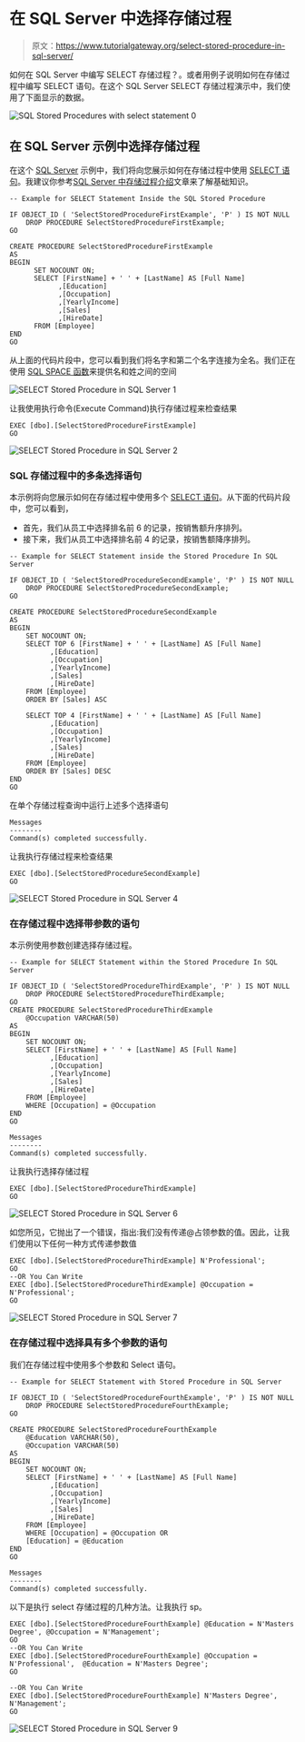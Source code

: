 # 在 SQL Server 中选择存储过程

> 原文：<https://www.tutorialgateway.org/select-stored-procedure-in-sql-server/>

如何在 SQL Server 中编写 SELECT 存储过程？。或者用例子说明如何在存储过程中编写 SELECT 语句。在这个 SQL Server SELECT 存储过程演示中，我们使用了下面显示的数据。

![SQL Stored Procedures with select statement 0](img/c8e299789c701d3aea0c5ff6bcf8ef6c.png)

## 在 SQL Server 示例中选择存储过程

在这个 [SQL Server](https://www.tutorialgateway.org/sql/) 示例中，我们将向您展示如何在存储过程中使用 [SELECT 语句](https://www.tutorialgateway.org/sql-select-statement/)。我建议你参考[SQL Server 中存储过程介绍](https://www.tutorialgateway.org/stored-procedures-in-sql/)文章来了解基础知识。

```
-- Example for SELECT Statement Inside the SQL Stored Procedure

IF OBJECT_ID ( 'SelectStoredProcedureFirstExample', 'P' ) IS NOT NULL   
    DROP PROCEDURE SelectStoredProcedureFirstExample;  
GO

CREATE PROCEDURE SelectStoredProcedureFirstExample
AS
BEGIN
      SET NOCOUNT ON;
      SELECT [FirstName] + ' ' + [LastName] AS [Full Name]
            ,[Education]
            ,[Occupation]
            ,[YearlyIncome]
            ,[Sales]
            ,[HireDate]
      FROM [Employee]
END
GO
```

从上面的代码片段中，您可以看到我们将名字和第二个名字连接为全名。我们正在使用 [SQL SPACE 函数](https://www.tutorialgateway.org/sql-space-function/)来提供名和姓之间的空间

![SELECT Stored Procedure in SQL Server 1](img/240a6c60437e35815b7b9adf1e43156e.png)

让我使用执行命令(Execute Command)执行存储过程来检查结果

```
EXEC [dbo].[SelectStoredProcedureFirstExample]
GO
```

![SELECT Stored Procedure in SQL Server 2](img/0e67398545efe992d48440c36f09725d.png)

### SQL 存储过程中的多条选择语句

本示例将向您展示如何在存储过程中使用多个 [SELECT 语句](https://www.tutorialgateway.org/sql-select-statement/)。从下面的代码片段中，您可以看到，

*   首先，我们从员工中选择排名前 6 的记录，按销售额升序排列。
*   接下来，我们从员工中选择排名前 4 的记录，按销售额降序排列。

```
-- Example for SELECT Statement inside the Stored Procedure In SQL Server

IF OBJECT_ID ( 'SelectStoredProcedureSecondExample', 'P' ) IS NOT NULL   
    DROP PROCEDURE SelectStoredProcedureSecondExample;  
GO

CREATE PROCEDURE SelectStoredProcedureSecondExample
AS
BEGIN
	SET NOCOUNT ON;
	SELECT TOP 6 [FirstName] + ' ' + [LastName] AS [Full Name]
          ,[Education]
          ,[Occupation]
          ,[YearlyIncome]
          ,[Sales]
          ,[HireDate]
	FROM [Employee]
	ORDER BY [Sales] ASC

	SELECT TOP 4 [FirstName] + ' ' + [LastName] AS [Full Name]
          ,[Education]
          ,[Occupation]
          ,[YearlyIncome]
          ,[Sales]
          ,[HireDate]
	FROM [Employee]
	ORDER BY [Sales] DESC
END
GO
```

在单个存储过程查询中运行上述多个选择语句

```
Messages
--------
Command(s) completed successfully.
```

让我执行存储过程来检查结果

```
EXEC [dbo].[SelectStoredProcedureSecondExample]
GO
```

![SELECT Stored Procedure in SQL Server 4](img/84f5cb2d7c3039c4ba0f3b92ab22ee98.png)

### 在存储过程中选择带参数的语句

本示例使用参数创建选择存储过程。

```
-- Example for SELECT Statement within the Stored Procedure In SQL Server

IF OBJECT_ID ( 'SelectStoredProcedureThirdExample', 'P' ) IS NOT NULL   
    DROP PROCEDURE SelectStoredProcedureThirdExample;  
GO
CREATE PROCEDURE SelectStoredProcedureThirdExample
	@Occupation VARCHAR(50)
AS
BEGIN
	SET NOCOUNT ON;
	SELECT [FirstName] + ' ' + [LastName] AS [Full Name]
          ,[Education]
          ,[Occupation]
          ,[YearlyIncome]
          ,[Sales]
          ,[HireDate]
	FROM [Employee]
	WHERE [Occupation] = @Occupation
END
GO
```

```
Messages
--------
Command(s) completed successfully.
```

让我执行选择存储过程

```
EXEC [dbo].[SelectStoredProcedureThirdExample]
GO
```

![SELECT Stored Procedure in SQL Server 6](img/3f4b5d9abc6cc2f12ef7d52908f3d1d2.png)

如您所见，它抛出了一个错误，指出:我们没有传递@占领参数的值。因此，让我们使用以下任何一种方式传递参数值

```
EXEC [dbo].[SelectStoredProcedureThirdExample] N'Professional';
GO
--OR You Can Write
EXEC [dbo].[SelectStoredProcedureThirdExample] @Occupation = N'Professional';
GO
```

![SELECT Stored Procedure in SQL Server 7](img/774b2a437d586d7aa26f803998639190.png)

### 在存储过程中选择具有多个参数的语句

我们在存储过程中使用多个参数和 Select 语句。

```
-- Example for SELECT Statement with Stored Procedure in SQL Server

IF OBJECT_ID ( 'SelectStoredProcedureFourthExample', 'P' ) IS NOT NULL   
    DROP PROCEDURE SelectStoredProcedureFourthExample;  
GO

CREATE PROCEDURE SelectStoredProcedureFourthExample
	@Education VARCHAR(50),
	@Occupation VARCHAR(50)
AS
BEGIN
	SET NOCOUNT ON;
	SELECT [FirstName] + ' ' + [LastName] AS [Full Name]
          ,[Education]
          ,[Occupation]
          ,[YearlyIncome]
          ,[Sales]
          ,[HireDate]
	FROM [Employee]
	WHERE [Occupation] = @Occupation OR
	[Education] = @Education
END
GO
```

```
Messages
--------
Command(s) completed successfully.
```

以下是执行 select 存储过程的几种方法。让我执行 sp。

```
EXEC [dbo].[SelectStoredProcedureFourthExample] @Education = N'Masters Degree', @Occupation = N'Management';
GO
--OR You Can Write
EXEC [dbo].[SelectStoredProcedureFourthExample] @Occupation = N'Professional',  @Education = N'Masters Degree';
GO

--OR You Can Write
EXEC [dbo].[SelectStoredProcedureFourthExample] N'Masters Degree', N'Management';
GO
```

![SELECT Stored Procedure in SQL Server 9](img/cbeaec27de8777718a60656589e3d8a2.png)